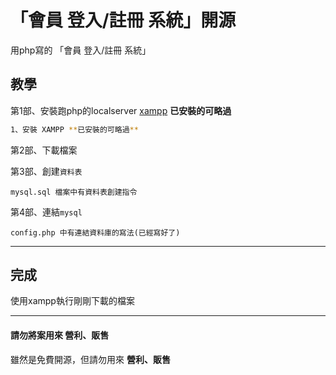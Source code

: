 # 「會員 登入/註冊 系統」開源
用php寫的 「會員 登入/註冊 系統」

## 教學
第1部、安裝跑php的localserver [xampp](https://www.apachefriends.org/zh_tw/download.html) **已安裝的可略過**
```bash
1、安裝 XAMPP **已安裝的可略過** 
```
第2部、下載檔案

第3部、創建`資料表`
```
mysql.sql 檔案中有資料表創建指令
```
第4部、連結`mysql`
```
config.php 中有連結資料庫的寫法(已經寫好了)
```
---
## 完成
使用xampp執行剛剛下載的檔案

--------------------------------------------------------
#### 請勿將案用來 **營利、販售**
雖然是免費開源，但請勿用來 **營利、販售**
